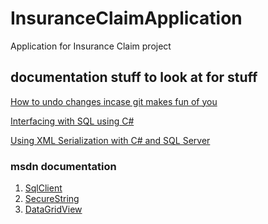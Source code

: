 # InsuranceClaimApplication
Application for Insurance Claim project

## documentation stuff to look at for stuff

[How to undo changes incase git makes fun of you](https://www.visualstudio.com/en-us/docs/git/tutorial/undo)

[Interfacing with SQL using C#](http://csharp.net-informations.com/data-providers/csharp-sql-server-connection.htm)

[Using XML Serialization with C# and SQL Server](http://social.technet.microsoft.com/wiki/contents/articles/28151.using-xml-serialization-with-c-and-sql-server.aspx)

### msdn documentation

1. [SqlClient](https://msdn.microsoft.com/en-us/library/system.data.sqlclient(v=vs.110).aspx)
2. [SecureString](https://msdn.microsoft.com/en-us/library/system.security.securestring(v=vs.110).aspx)
3. [DataGridView](https://msdn.microsoft.com/en-us/library/system.windows.forms.datagridview(v=vs.110).aspx?cs-save-lang=1&cs-lang=csharp#code-snippet-1)
